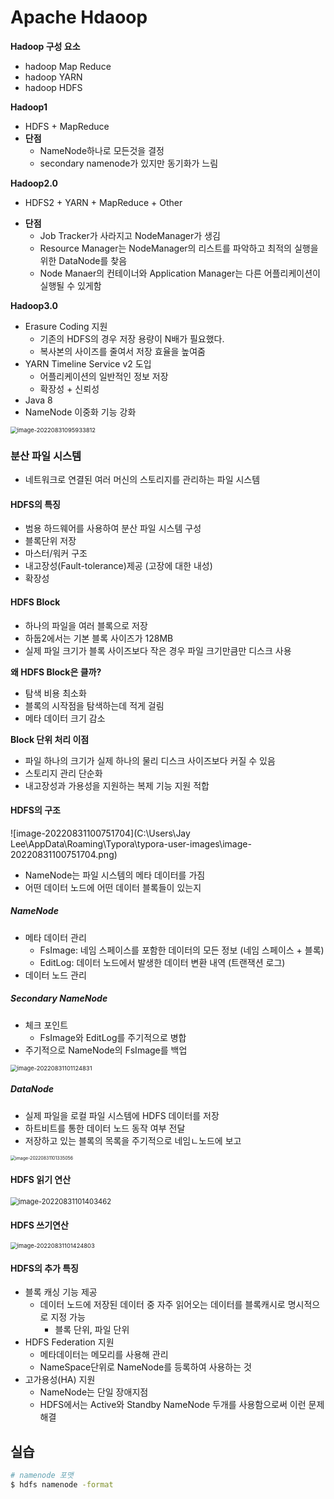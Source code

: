 # Apache Hdaoop

**Hadoop 구성 요소**

* hadoop Map Reduce
* hadoop YARN
* hadoop HDFS

**Hadoop1**

* HDFS + MapReduce
* **단점**
  * NameNode하나로 모든것을 결정
  * secondary namenode가 있지만 동기화가 느림

**Hadoop2.0**

+ HDFS2 + YARN + MapReduce + Other

* **단점**
  * Job Tracker가 사라지고 NodeManager가 생김
  * Resource Manager는 NodeManager의 리스트를 파악하고 최적의 실행을 위한 DataNode를 찾음
  * Node Manaer의 컨테이너와 Application Manager는 다른 어플리케이션이 실행될 수 있게함



**Hadoop3.0**

* Erasure Coding 지원
  * 기존의 HDFS의 경우 저장 용량이 N배가 필요했다.
  * 복사본의 사이즈를 줄여서 저장 효율을 높여줌
* YARN Timeline Service v2 도입
  * 어플리케이션의 일반적인 정보 저장
  * 확장성 + 신뢰성
* Java 8
* NameNode 이중화 기능 강화

<img src="C:\Users\Jay Lee\AppData\Roaming\Typora\typora-user-images\image-20220831095933812.png" alt="image-20220831095933812" style="zoom:67%;" />



### 분산 파일 시스템

* 네트워크로 연결된 여러 머신의 스토리지를 관리하는 파일 시스템 

#### **HDFS의 특징**

* 범용 하드웨어를 사용하여 분산 파일 시스템 구성
* 블록단위 저장
* 마스터/워커 구조
* 내고장성(Fault-tolerance)제공 (고장에 대한 내성)
* 확장성

#### HDFS Block

* 하나의 파일을 여러 블록으로 저장
* 하둡2에서는 기본 블록 사이즈가 128MB
* 실제 파일 크기가 블록 사이즈보다 작은 경우 파일 크기만큼만 디스크 사용

**왜 HDFS Block은 클까?**

* 탐색 비용 최소화
* 블록의 시작점을 탐색하는데 적게 걸림
* 메타 데이터 크기 감소

**Block 단위 처리 이점**

* 파일 하나의 크기가 실제 하나의 물리 디스크 사이즈보다 커질 수 있음
* 스토리지 관리 단순화
* 내고장성과 가용성을 지원하는 복제 기능 지원 적합

#### **HDFS의 구조**

![image-20220831100751704](C:\Users\Jay Lee\AppData\Roaming\Typora\typora-user-images\image-20220831100751704.png)

* NameNode는 파일 시스템의 메타 데이터를 가짐
* 어떤 데이터 노드에 어떤 데이터 블록들이 있는지

##### NameNode

* 메타 데이터 관리
  * FsImage: 네임 스페이스를 포함한 데이터의 모든 정보 (네임 스페이스 + 블록)
  * EditLog: 데이터 노드에서 발생한 데이터 변환 내역 (트랜잭션 로그)
* 데이터 노드 관리

##### Secondary NameNode

* 체크 포인트
  * FsImage와 EditLog를 주기적으로 병합
* 주기적으로 NameNode의 FsImage를 백업

<img src="C:\Users\Jay Lee\AppData\Roaming\Typora\typora-user-images\image-20220831101124831.png" alt="image-20220831101124831" style="zoom: 67%;" />

##### DataNode

* 실제 파일을 로컬 파일 시스템에 HDFS 데이터를 저장
* 하트비트를 통한 데이터 노드 동작 여부 전달
* 저장하고 있는 블록의 목록을 주기적으로 네임ㄴ노드에 보고

<img src="C:\Users\Jay Lee\AppData\Roaming\Typora\typora-user-images\image-20220831101335056.png" alt="image-20220831101335056" style="zoom:50%;" />

#### HDFS 읽기 연산

<img src="C:\Users\Jay Lee\AppData\Roaming\Typora\typora-user-images\image-20220831101403462.png" alt="image-20220831101403462" style="zoom:80%;" />

#### HDFS 쓰기연산

<img src="C:\Users\Jay Lee\AppData\Roaming\Typora\typora-user-images\image-20220831101424803.png" alt="image-20220831101424803" style="zoom: 67%;" />

#### HDFS의 추가 특징

* 블록 캐싱 기능 제공
  * 데이터 노드에 저장된 데이터 중 자주 읽어오는 데이터를 블록캐시로 명시적으로 지정 가능
    * 블록 단위, 파일 단위
* HDFS Federation 지원
  * 메타데이터는 메모리를 사용해 관리
  * NameSpace단위로 NameNode를 등록하여 사용하는 것
* 고가용성(HA) 지원
  * NameNode는 단일 장애지점
  * HDFS에서는 Active와 Standby NameNode 두개를 사용함으로써 이런 문제 해결



## 실습

```bash
# namenode 포맷
$ hdfs namenode -format


```

